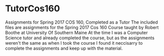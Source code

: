 # TutorCos160
Assignments for Spring 2017 COS 160, Completed as a Tutor
The included files are assignments for the Spring 2017 Cos 160 Course taught by Robert Boothe at University Of Southern Maine
At the time I was a Computer Science tutor and already completed the course, but as the assignments weren't the same as when I took the course
I found it neccisarry to complete the assignments and keep up with the material.

